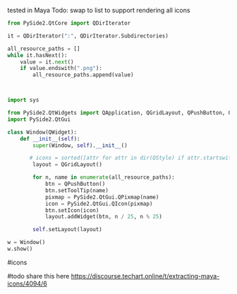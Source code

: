 tested in Maya
Todo: swap to list to support rendering all icons
```python
from PySide2.QtCore import QDirIterator

it = QDirIterator(":", QDirIterator.Subdirectories)

all_resource_paths = []
while it.hasNext():
    value = it.next()
    if value.endswith(".png"):
        all_resource_paths.append(value)



import sys

from PySide2.QtWidgets import QApplication, QGridLayout, QPushButton, QStyle, QWidget
import PySide2.QtGui

class Window(QWidget):
    def __init__(self):
        super(Window, self).__init__()

       # icons = sorted([attr for attr in dir(QStyle) if attr.startswith("SP_")])
        layout = QGridLayout()

        for n, name in enumerate(all_resource_paths):
            btn = QPushButton()
            btn.setToolTip(name)
            pixmap = PySide2.QtGui.QPixmap(name)
            icon = PySide2.QtGui.QIcon(pixmap)
            btn.setIcon(icon)
            layout.addWidget(btn, n / 25, n % 25)

        self.setLayout(layout)

w = Window()
w.show()
```

#icons

#todo share this here https://discourse.techart.online/t/extracting-maya-icons/4094/6